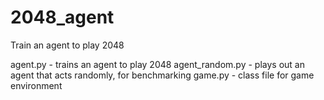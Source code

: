 # 2048_agent
Train an agent to play 2048

agent.py        - trains an agent to play 2048
agent_random.py - plays out an agent that acts randomly, for benchmarking
game.py         - class file for game environment
